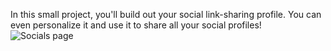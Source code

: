 In this small project, you'll build out your social link-sharing profile. You can even personalize it and use it to share all your social profiles!
![Socials page](https://github.com/Opei-sd/fm-social-page-challenge/assets/136015604/4ea67ffe-4f6b-498c-b100-65da38f89643)
